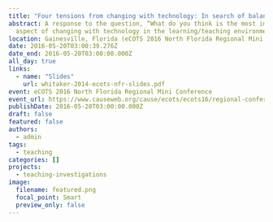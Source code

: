```yaml
---
title: "Four tensions from changing with technology: In search of balance"
abstract: A response to the question, “What do you think is the most important
  aspect of changing with technology in the learning/teaching environment?”
location: Gainesville, Florida (eCOTS 2016 North Florida Regional Mini Conference)
date: 2016-05-20T03:00:39.276Z
date_end: 2016-05-20T03:00:00.000Z
all_day: true
links:
  - name: "Slides"
    url: whitaker-2014-ecots-nfr-slides.pdf
event: eCOTS 2016 North Florida Regional Mini Conference
event_url: https://www.causeweb.org/cause/ecots/ecots16/regional-conferences
publishDate: 2016-05-20T03:00:00.000Z
draft: false
featured: false
authors:
  - admin
tags:
  - teaching
categories: []
projects:
  - teaching-investigations
image:
  filename: featured.png
  focal_point: Smart
  preview_only: false
---
```

